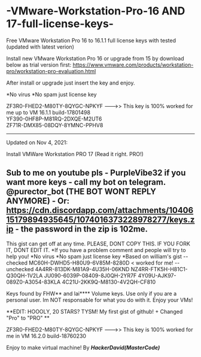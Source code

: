 # -VMware-Workstation-Pro-16 AND 17-full-license-keys-
 Free VMware Workstation Pro 16 to 16.1.1 full license keys with tested (updated with latest verion) 
 
 Install new VMware Workstation Pro 16 or upgrade from 15 by download below as trial version first: 
https://www.vmware.com/products/workstation-pro/workstation-pro-evaluation.html

After install or upgrade just insert the key and enjoy.

*No virus
*No spam just license key

ZF3R0-FHED2-M80TY-8QYGC-NPKYF --->> This key is 100% worked for me up to VM 16.1.1 build-17801498 <br />
YF390-0HF8P-M81RQ-2DXQE-M2UT6 <br />
ZF71R-DMX85-08DQY-8YMNC-PPHV8

------------------------------------------------------------------------------------------------
Updated on Nov 4, 2021: 

Install VMWare Workstation PRO 17 (Read it right. PRO!)

Sub to me on youtube pls - PurpleVibe32
if you want more keys - call my bot on telegram. @purector_bot (THE BOT WONT REPLY ANYMORE) - Or: https://cdn.discordapp.com/attachments/1040615179894935645/1074016373228978277/keys.zip - the password in the zip is 102me.
---
This gist can get off at any time.
PLEASE, DONT COPY THIS. IF YOU FORK IT, DONT EDIT IT.
*If you have a problem comment and people will try to help you!
*No virus
*No spam just license key
*Based on william's gist
--checked
MC60H-DWHD5-H80U9-6V85M-8280D < worked for me!
--unchecked
4A4RR-813DK-M81A9-4U35H-06KND
NZ4RR-FTK5H-H81C1-Q30QH-1V2LA
JU090-6039P-08409-8J0QH-2YR7F
4Y09U-AJK97-089Z0-A3054-83KLA
4C21U-2KK9Q-M8130-4V2QH-CF810

Keys found by FHW** and lai****
Volume keys.
Use only if you are a personal user. Im NOT responsable for what you do with it.
Enjoy your VMs!

**EDIT: HOOOLY, 20 STARS? TYSM! My first gist of github! + Changed "Pro" to "PRO" **

ZF3R0-FHED2-M80TY-8QYGC-NPKYF --->> This key is 100% worked for me in VM 16.2.0 build-18760230

Enjoy to make virtual machine! By ***HackerDavid(MasterCode)***
